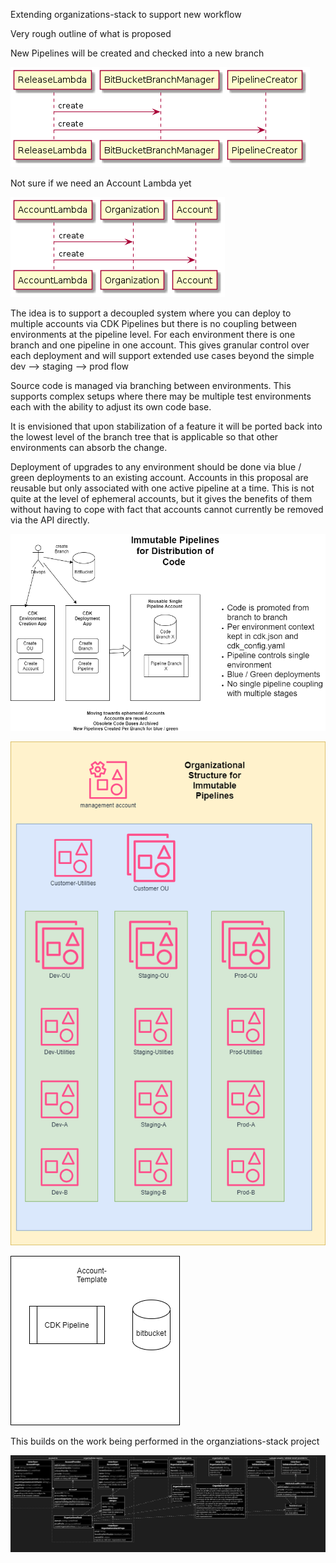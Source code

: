 Extending organizations-stack to support new workflow


Very rough outline of what is proposed

New Pipelines will be created and checked into a new branch

![Releaseambda](images/release-app/release-lambda.png
)

Not sure if we need an Account Lambda yet

![AccountLambda](images/account-lambda/account-lambda.png
)

The idea is to support a decoupled system where you can deploy to multiple accounts via CDK Pipelines but there is no coupling between environments at the pipeline level.  For each environment there is one branch and one pipeline in one account.  This gives granular control over each deployment and will support extended use cases beyond the simple dev --> staging --> prod flow

Source code is managed via branching between environments.  This supports complex setups where there may be multiple test environments each with the ability to adjust its own code base.  

It is envisioned that upon stabilization of a feature it will be ported back into the lowest level of the branch tree that is applicable so that other environments can absorb the change.  

Deployment of upgrades to any environment should be done via blue / green deployments to an existing account.   Accounts in this proposal are reusable but only associated with one active pipeline at a time.  This is not quite at the level of ephemeral accounts, but it gives the benefits of them without having to cope with fact that accounts cannot currently be removed via the API directly.


![ImmutablePipeline1](images/ImmutablePipeline-Page-1.png
)


![ImmutablePipeline2](images/ImmutablePipeline-Page-2.png
)

![ImmutablePipeline3](images/ImmutablePipeline-Page-3.png
)

This builds on the work being performed in the organziations-stack project

![libdiagram](images/lib_diagram.png
)